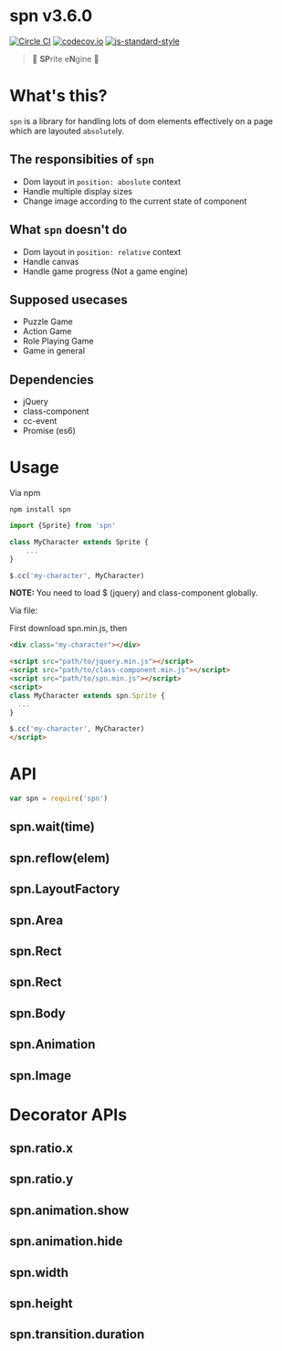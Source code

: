 # spn v3.6.0

[![Circle CI](https://circleci.com/gh/kt3k/spn.svg?style=svg)](https://circleci.com/gh/kt3k/spn)
[![codecov.io](https://codecov.io/github/kt3k/spn/coverage.svg?branch=master)](https://codecov.io/github/kt3k/spn?branch=master)
[![js-standard-style](https://img.shields.io/badge/code%20style-standard-brightgreen.svg)](http://standardjs.com/)

> :space_invader: **SP**rite e**N**gine :space_invader:

# What's this?

`spn` is a library for handling lots of dom elements effectively on a page which are layouted `absolute`ly.

## The responsibities of `spn`

- Dom layout in `position: aboslute` context
- Handle multiple display sizes
- Change image according to the current state of component

## What `spn` doesn't do

- Dom layout in `position: relative` context
- Handle canvas
- Handle game progress (Not a game engine)

## Supposed usecases

- Puzzle Game
- Action Game
- Role Playing Game
- Game in general

## Dependencies

- jQuery
- class-component
- cc-event
- Promise (es6)

# Usage

Via npm

    npm install spn

```js
import {Sprite} from 'spn'

class MyCharacter extends Sprite {
    ...
}

$.cc('my-character', MyCharacter)
```

**NOTE:** You need to load $ (jquery) and class-component globally.

Via file:

First download spn.min.js, then

```html
<div class="my-character"></div>

<script src="path/to/jquery.min.js"></script>
<script src="path/to/class-component.min.js"></script>
<script src="path/to/spn.min.js"></script>
<script>
class MyCharacter extends spn.Sprite {
  ...
}

$.cc('my-character', MyCharacter)
</script>
```

# API

```js
var spn = require('spn')
```

## spn.wait(time)
## spn.reflow(elem)
## spn.LayoutFactory
## spn.Area
## spn.Rect
## spn.Rect
## spn.Body
## spn.Animation
## spn.Image

# Decorator APIs

## spn.ratio.x
## spn.ratio.y
## spn.animation.show
## spn.animation.hide
## spn.width
## spn.height
## spn.transition.duration
